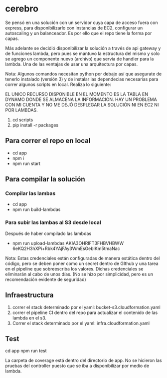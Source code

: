 # cerebro
Se pensó en una solución con un servidor cuya capa de acceso fuera con express, para disponibilizarlo con instancias de EC2, configurar un autoscaling y un balanceador. Es por ello que el repo tiene la forma por capas.

Más adelante se decidió disponibilizar la solución a través de api gateway y de funciones lambda, pero pues se mantuvo la estructura del mismo y solo se agrego un componente nuevo (archivo) que servia de handler para la lambda. Una de las ventajas de usar una arquitectura por capas.

Nota: Algunos comandos necesitan python por debajo así que asegurate de tenerlo instalado (versión 3) y de instalar las dependecias necesarias para correr algunos scripts en local. Realiza lo siguiente:


EL UNICO RECURSO DISPONIBLE EN EL MOMENTO ES LA TABLA EN DYNAMO DONDE SE ALMACENA LA INFORMACIÓN. HAY UN PROBLEMA CON MI CUENTA Y NO ME DEJÓ DESPLEGAR LA SOLUCIÓN NI EN EC2 NI POR LAMBDAS.
1. cd scripts
2. pip install -r packages

## Para correr el repo en local
- cd app
- npm i
- npm run start


## Para compilar la solución

### Compilar las lambas
- cd app
- npm run build-lambdas

### Para subir las lambas al S3 desde local
Después de haber compilado las lambdas

- npm run upload-lambdas AKIA3OHRIFT3FHBVHBWW 6eKQ2H3hXPi+Rbk4YAjFAy3WmEsGebIKm5tmaNac

Nota: Estas credenciales están configuradas de manera estática dentro del código, pero se deben poner como un secret dentro de GIthub y una tarea en el pipeline que sobreescriba los valores. Dichas credenciales se eliminarán al cabo de unos días. (No se hizo por simplicidad, pero es un recomendación evidente de seguridad)

## Infraestructura
1. correr el stack determinado por el yaml: bucket-s3.cloudformation.yaml
2. correr el pipeline CI dentro del repo para actualizar el contenido de las lambda en el s3.
3. Correr el stack determinado por el yaml: infra.cloudformation.yaml

## Test
cd app
npm run test

La carpeta de coverage está dentro del directorio de app. No se hicieron las pruebas del controller puesto que se iba a disponibilizar por medio de lambda.